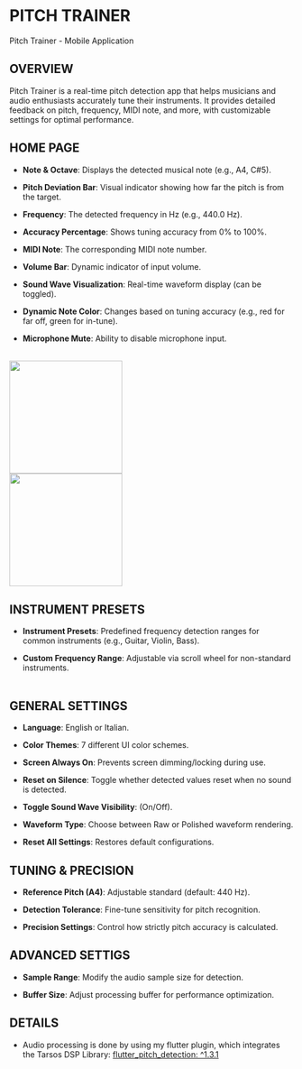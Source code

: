 # PITCH TRAINER

Pitch Trainer - Mobile Application

## OVERVIEW<br/>
Pitch Trainer is a real-time pitch detection app that helps musicians and audio enthusiasts accurately tune their instruments. It provides detailed feedback on pitch, frequency, MIDI note, and more, with customizable settings for optimal performance.

## HOME PAGE
- **Note & Octave**: Displays the detected musical note (e.g., A4, C#5).

- **Pitch Deviation Bar**: Visual indicator showing how far the pitch is from the target.

- **Frequency**: The detected frequency in Hz (e.g., 440.0 Hz).

- **Accuracy Percentage**: Shows tuning accuracy from 0% to 100%.

- **MIDI Note**: The corresponding MIDI note number.

- **Volume Bar**: Dynamic indicator of input volume.

- **Sound Wave Visualization**: Real-time waveform display (can be toggled).

- **Dynamic Note Color**: Changes based on tuning accuracy (e.g., red for far off, green for in-tune).

- **Microphone Mute**: Ability to disable microphone input.<br/></br>

<img src="https://github.com/user-attachments/assets/fcc854ae-5187-4d90-a520-0280d8405825" width="200"><br/>
<img src="https://github.com/user-attachments/assets/5088112d-4dff-43c5-ab57-8795e860dda9" width="200"><br/>

## INSTRUMENT PRESETS
- **Instrument Presets**: Predefined frequency detection ranges for common instruments (e.g., Guitar, Violin, Bass).

- **Custom Frequency Range**: Adjustable via scroll wheel for non-standard instruments.<br/><br/>



## GENERAL SETTINGS

- **Language**: English or Italian.

- **Color Themes**: 7 different UI color schemes.

- **Screen Always On**: Prevents screen dimming/locking during use.

- **Reset on Silence**: Toggle whether detected values reset when no sound is detected.

- **Toggle Sound Wave Visibility**: (On/Off).

- **Waveform Type**: Choose between Raw or Polished waveform rendering.

- **Reset All Settings**: Restores default configurations.<br>

## TUNING & PRECISION

- **Reference Pitch (A4)**: Adjustable standard (default: 440 Hz).

- **Detection Tolerance**: Fine-tune sensitivity for pitch recognition.

- **Precision Settings**: Control how strictly pitch accuracy is calculated.<br>

## ADVANCED SETTIGS

- **Sample Range**: Modify the audio sample size for detection.

- **Buffer Size**: Adjust processing buffer for performance optimization.<br>

## DETAILS
- Audio processing is done by using my flutter plugin, which integrates the Tarsos DSP Library: [flutter_pitch_detection: ^1.3.1](https://pub.dev/packages/flutter_pitch_detection)<br/>
